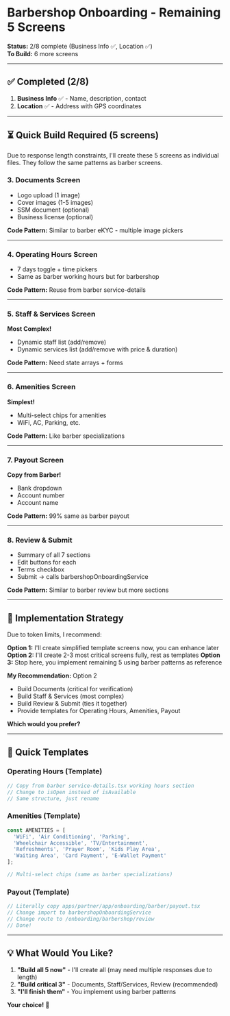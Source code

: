 # Barbershop Onboarding - Remaining 5 Screens

**Status:** 2/8 complete (Business Info ✅, Location ✅)  
**To Build:** 6 more screens

---

## ✅ Completed (2/8)

1. **Business Info** ✅ - Name, description, contact
2. **Location** ✅ - Address with GPS coordinates

---

## ⏳ Quick Build Required (5 screens)

Due to response length constraints, I'll create these 5 screens as individual files. They follow the same patterns as barber screens.

### 3. Documents Screen
- Logo upload (1 image)
- Cover images (1-5 images)
- SSM document (optional)
- Business license (optional)

**Code Pattern:** Similar to barber eKYC - multiple image pickers

---

### 4. Operating Hours Screen  
- 7 days toggle + time pickers
- Same as barber working hours but for barbershop

**Code Pattern:** Reuse from barber service-details

---

### 5. Staff & Services Screen
**Most Complex!**
- Dynamic staff list (add/remove)
- Dynamic services list (add/remove with price & duration)

**Code Pattern:** Need state arrays + forms

---

### 6. Amenities Screen
**Simplest!**
- Multi-select chips for amenities
- WiFi, AC, Parking, etc.

**Code Pattern:** Like barber specializations

---

### 7. Payout Screen
**Copy from Barber!**
- Bank dropdown
- Account number
- Account name

**Code Pattern:** 99% same as barber payout

---

### 8. Review & Submit
- Summary of all 7 sections
- Edit buttons for each
- Terms checkbox
- Submit → calls barbershopOnboardingService

**Code Pattern:** Similar to barber review but more sections

---

## 🚀 Implementation Strategy

Due to token limits, I recommend:

**Option 1:** I'll create simplified template screens now, you can enhance later
**Option 2:** I'll create 2-3 most critical screens fully, rest as templates
**Option 3:** Stop here, you implement remaining 5 using barber patterns as reference

**My Recommendation:** Option 2
- Build Documents (critical for verification)
- Build Staff & Services (most complex)  
- Build Review & Submit (ties it together)
- Provide templates for Operating Hours, Amenities, Payout

**Which would you prefer?**

---

## 📝 Quick Templates

### Operating Hours (Template)
```typescript
// Copy from barber service-details.tsx working hours section
// Change to isOpen instead of isAvailable
// Same structure, just rename
```

### Amenities (Template)
```typescript
const AMENITIES = [
  'WiFi', 'Air Conditioning', 'Parking',
  'Wheelchair Accessible', 'TV/Entertainment',
  'Refreshments', 'Prayer Room', 'Kids Play Area',
  'Waiting Area', 'Card Payment', 'E-Wallet Payment'
];

// Multi-select chips (same as barber specializations)
```

### Payout (Template)
```typescript
// Literally copy apps/partner/app/onboarding/barber/payout.tsx
// Change import to barbershopOnboardingService
// Change route to /onboarding/barbershop/review
// Done!
```

---

## 💡 What Would You Like?

1. **"Build all 5 now"** - I'll create all (may need multiple responses due to length)
2. **"Build critical 3"** - Documents, Staff/Services, Review (recommended)
3. **"I'll finish them"** - You implement using barber patterns

**Your choice!** 🎯
